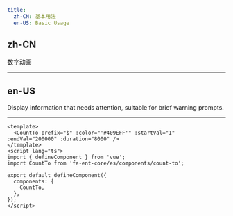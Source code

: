 ```yaml
title:
  zh-CN: 基本用法
  en-US: Basic Usage
```

## zh-CN

数字动画

---

## en-US

Display information that needs attention, suitable for brief warning prompts.

---

```vue
<template>
  <CountTo prefix="$" :color="'#409EFF'" :startVal="1" :endVal="200000" :duration="8000" />
</template>
<script lang="ts">
import { defineComponent } from 'vue';
import CountTo from 'fe-ent-core/es/components/count-to';

export default defineComponent({
  components: {
    CountTo,
  },
});
</script>
```
